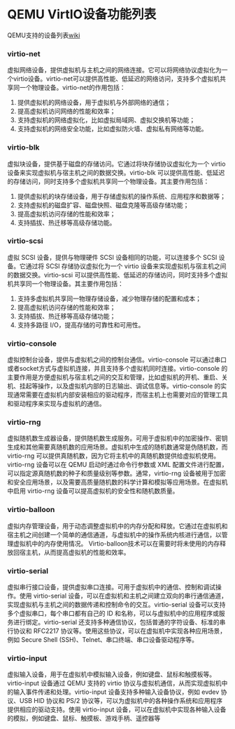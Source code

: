 # QEMU VirtIO设备功能列表

QEMU支持的设备列表[wiki](https://en.wikibooks.org/wiki/QEMU/Devices/Virtio)

### virtio-net
虚拟网络设备，提供虚拟机与主机之间的网络连接。它可以将网络协议虚拟化为一个virtio设备。virtio-net可以提供高性能、低延迟的网络访问，支持多个虚拟机共享同一个物理设备。virtio-net的作用包括：
1. 提供虚拟机的网络设备，用于虚拟机与外部网络的通信；
2. 提高虚拟机访问网络的性能和效率；
3. 支持虚拟机的网络虚拟化，比如虚拟局域网、虚拟交换机等功能；
4. 支持虚拟机的网络安全功能，比如虚拟防火墙、虚拟私有网络等功能。

### virtio-blk
虚拟块设备，提供基于磁盘的存储访问。它通过将块存储协议虚拟化为一个 virtio 设备来实现虚拟机与宿主机之间的数据交换。virtio-blk 可以提供高性能、低延迟的存储访问，同时支持多个虚拟机共享同一个物理设备。其主要作用包括：
1. 提供虚拟机的块存储设备，用于存储虚拟机的操作系统、应用程序和数据等；
2. 支持虚拟机的磁盘扩容、磁盘快照、磁盘克隆等高级存储功能；
3. 提高虚拟机访问存储的性能和效率；
4. 支持插拔、热迁移等高级存储功能。

### virtio-scsi
虚拟 SCSI 设备，提供与物理硬件 SCSI 设备相同的功能，可以连接多个 SCSI 设备。它通过将 SCSI 存储协议虚拟化为一个 virtio 设备来实现虚拟机与宿主机之间的数据交换。virtio-scsi 可以提供高性能、低延迟的存储访问，同时支持多个虚拟机共享同一个物理设备。其主要作用包括：
1. 支持多虚拟机共享同一物理存储设备，减少物理存储的配置和成本；
2. 提高虚拟机访问存储的性能和效率；
3. 支持插拔、热迁移等高级存储功能；
4. 支持多路径 I/O，提高存储的可靠性和可用性。

### virtio-console
虚拟控制台设备，提供与虚拟机之间的控制台通信。virtio-console 可以通过串口或者socket方式与虚拟机连接，并且支持多个虚拟机同时连接。virtio-console 的主要作用是方便虚拟机与宿主机之间的交互和管理，比如虚拟机的开机、重启、关机、挂起等操作，以及虚拟机内部的日志输出、调试信息等。virtio-console 的实现通常需要在虚拟机内部安装相应的驱动程序，而宿主机上也需要对应的管理工具和驱动程序来实现与虚拟机的通信。

### virtio-rng
虚拟随机数生成器设备，提供随机数生成服务。可用于虚拟机中的加密操作、密钥生成和其他需要真随机数的应用场景。虚拟机中生成的随机数通常是伪随机数，而 virtio-rng 可以提供真随机数，因为它将主机中的真随机数提供给虚拟机使用。virtio-rng 设备可以在 QEMU 启动时通过命令行参数或 XML 配置文件进行配置，可以指定源真随机数的种子和质量级别等参数。通常，virtio-rng 设备被用于加密和安全应用场景，以及需要高质量随机数的科学计算和模拟等应用场景。在虚拟机中启用 virtio-rng 设备可以提高虚拟机的安全性和随机数质量。

### virtio-balloon
虚拟内存管理设备，用于动态调整虚拟机中的内存分配和释放。它通过在虚拟机和宿主机之间创建一个简单的通信通道，与虚拟机中的操作系统内核进行通信，以管理虚拟机中的内存使用情况。 Virtio-balloon技术可以在需要时将未使用的内存释放回宿主机，从而提高虚拟机的性能和效率。

### virtio-serial
虚拟串行接口设备，提供虚拟串口连接。可用于虚拟机中的通信、控制和调试操作。使用 virtio-serial 设备，可以在虚拟机和主机之间建立双向的串行通信通道，实现虚拟机与主机之间的数据传递和控制命令的交互。virtio-serial 设备可以支持多个虚拟串口，每个串口都有自己的 ID 和名称，可以与虚拟机中的应用程序或服务进行绑定。virtio-serial 还支持多种通信协议，包括普通的字符设备、标准的串行协议和 RFC2217 协议等。使用这些协议，可以在虚拟机中实现各种应用场景，例如 Secure Shell (SSH)、Telnet、串口终端、串口设备驱动程序等。

### virtio-input
虚拟输入设备，用于在虚拟机中模拟输入设备，例如键盘、鼠标和触摸板等。virtio-input 设备通过 QEMU 支持的 virtio 协议与虚拟机通信，从而实现虚拟机中的输入事件传递和处理。virtio-input 设备支持多种输入设备协议，例如 evdev 协议、USB HID 协议和 PS/2 协议等，可以为虚拟机中的各种操作系统和应用程序提供相应的驱动支持。使用 virtio-input 设备，可以在虚拟机中实现各种输入设备的模拟，例如键盘、鼠标、触摸板、游戏手柄、遥控器等